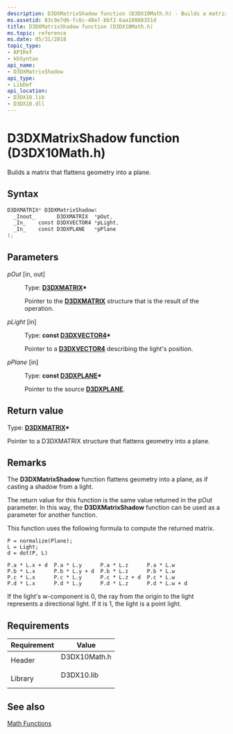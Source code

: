 ```yaml
---
description: D3DXMatrixShadow function (D3DX10Math.h) - Builds a matrix that flattens geometry into a plane.
ms.assetid: 83c9e7d6-fc6c-48e7-bbf2-6aa10868351d
title: D3DXMatrixShadow function (D3DX10Math.h)
ms.topic: reference
ms.date: 05/31/2018
topic_type: 
- APIRef
- kbSyntax
api_name: 
- D3DXMatrixShadow
api_type: 
- LibDef
api_location: 
- D3DX10.lib
- D3DX10.dll
---
```


# D3DXMatrixShadow function (D3DX10Math.h)

Builds a matrix that flattens geometry into a plane.

## Syntax


```C++
D3DXMATRIX* D3DXMatrixShadow(
  _Inout_       D3DXMATRIX  *pOut,
  _In_    const D3DXVECTOR4 *pLight,
  _In_    const D3DXPLANE   *pPlane
);
```



## Parameters

<dl> <dt>

*pOut* \[in, out\]
</dt> <dd>

Type: **[**D3DXMATRIX**](../direct3d9/d3dxmatrix.md)\***

Pointer to the [**D3DXMATRIX**](d3d10-d3dxmatrix.md) structure that is the result of the operation.

</dd> <dt>

*pLight* \[in\]
</dt> <dd>

Type: **const [**D3DXVECTOR4**](../direct3d9/d3dxvector4.md)\***

Pointer to a [**D3DXVECTOR4**](d3d10-d3dxvector4.md) describing the light's position.

</dd> <dt>

*pPlane* \[in\]
</dt> <dd>

Type: **const [**D3DXPLANE**](../direct3d9/d3dxplane.md)\***

Pointer to the source [**D3DXPLANE**](d3d10-d3dxplane.md).

</dd> </dl>

## Return value

Type: **[**D3DXMATRIX**](../direct3d9/d3dxmatrix.md)\***

Pointer to a D3DXMATRIX structure that flattens geometry into a plane.

## Remarks

The **D3DXMatrixShadow** function flattens geometry into a plane, as if casting a shadow from a light.

The return value for this function is the same value returned in the pOut parameter. In this way, the **D3DXMatrixShadow** function can be used as a parameter for another function.

This function uses the following formula to compute the returned matrix.


```
P = normalize(Plane);
L = Light;
d = dot(P, L)
    
P.a * L.x + d  P.a * L.y      P.a * L.z      P.a * L.w  
P.b * L.x      P.b * L.y + d  P.b * L.z      P.b * L.w  
P.c * L.x      P.c * L.y      P.c * L.z + d  P.c * L.w  
P.d * L.x      P.d * L.y      P.d * L.z      P.d * L.w + d
```



If the light's w-component is 0, the ray from the origin to the light represents a directional light. If it is 1, the light is a point light.

## Requirements



| Requirement | Value |
|--------------------|-----------------------------------------------------------------------------------------|
| Header<br/>  | <dl> <dt>D3DX10Math.h</dt> </dl> |
| Library<br/> | <dl> <dt>D3DX10.lib</dt> </dl>   |



## See also

<dl> <dt>

[Math Functions](d3d10-graphics-reference-d3dx10-functions-math.md)
</dt> </dl>

 

 
